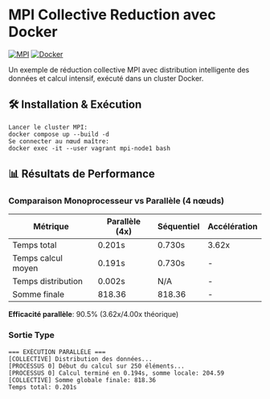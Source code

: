 # MPI Collective Reduction avec Docker

[![MPI](https://img.shields.io/badge/MPI-Parallel%20Computing-blue)](https://www.open-mpi.org/)
[![Docker](https://img.shields.io/badge/Docker-Containerized-green)](https://www.docker.com/)

Un exemple de réduction collective MPI avec distribution intelligente des données et calcul intensif, exécuté dans un cluster Docker.

## 🛠 Installation & Exécution

    Lancer le cluster MPI:
    docker compose up --build -d
    Se connecter au nœud maître:
    docker exec -it --user vagrant mpi-node1 bash


## 📊 Résultats de Performance

### Comparaison Monoprocesseur vs Parallèle (4 nœuds)

| Métrique               | Parallèle (4x) | Séquentiel | Accélération |
|------------------------|---------------|------------|--------------|
| Temps total            | 0.201s        | 0.730s     | 3.62x        |
| Temps calcul moyen     | 0.191s        | 0.730s     | -            |
| Temps distribution     | 0.002s        | N/A        | -            |
| Somme finale           | 818.36        | 818.36     | -            |

**Efficacité parallèle**: 90.5% (3.62x/4.00x théorique)

### Sortie Type

```plaintext
=== EXÉCUTION PARALLÈLE ===
[COLLECTIVE] Distribution des données...
[PROCESSUS 0] Début du calcul sur 250 éléments...
[PROCESSUS 0] Calcul terminé en 0.194s, somme locale: 204.59
[COLLECTIVE] Somme globale finale: 818.36
Temps total: 0.201s
